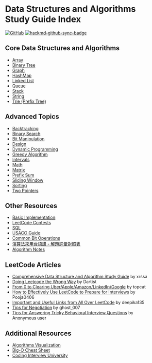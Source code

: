 Data Structures and Algorithms Study Guide Index
================================================

[![GitHub](https://img.shields.io/badge/GitHub-black?logo=github)](https://github.com/siansiansu/algorithms) [![hackmd-github-sync-badge](https://hackmd.io/6QUr70BVQBSFIv3xs4zjsQ/badge)](https://hackmd.io/6QUr70BVQBSFIv3xs4zjsQ)

Core Data Structures and Algorithms
-----------------------------------

-   [Array](https://hackmd.io/@siansiansu/HkZhjlPVA)
-   [Binary Tree](https://hackmd.io/@siansiansu/SkgL1WDER)
-   [Graph](https://hackmd.io/@siansiansu/rJNP-WvVC)
-   [HashMap](https://hackmd.io/@siansiansu/HyAc_-wEA)
-   [Linked List](https://hackmd.io/@siansiansu/H1K60lvNC)
-   [Queue](https://hackmd.io/@siansiansu/BygLsMbPEC)
-   [Stack](https://hackmd.io/@siansiansu/HkOu2lPEC)
-   [String](https://hackmd.io/@siansiansu/HkRmnewNR)
-   [Trie (Prefix Tree)](https://hackmd.io/@siansiansu/B1qHrIPdR)

Advanced Topics
---------------

-   [Backtracking](https://hackmd.io/@siansiansu/ry9_aOkHR)
-   [Binary Search](https://hackmd.io/@siansiansu/rkTRebPVC)
-   [Bit Manipulation](https://hackmd.io/@siansiansu/BytEP-PVR)
-   [Design](https://hackmd.io/@siansiansu/BJ49PXOOA)
-   [Dynamic Programming](https://hackmd.io/@siansiansu/r1h46gwER)
-   [Greedy Algorithm](https://hackmd.io/@siansiansu/H1hSEbwN0)
-   [Intervals](https://hackmd.io/@siansiansu/ByBMN-wVA)
-   [Math](https://hackmd.io/@siansiansu/SJIiYWDNR)
-   [Matrix](https://hackmd.io/@siansiansu/HyMKqKXSR)
-   [Prefix Sum](https://hackmd.io/@siansiansu/HJqYlr-HC)
-   [Sliding Window](https://hackmd.io/@siansiansu/rkORjyXB0)
-   [Sorting](https://hackmd.io/@siansiansu/B1iGru1tC)
-   [Two Pointers](https://hackmd.io/@siansiansu/SJLEQ3eBA)

Other Resources
---------------

-   [Basic Implementation](https://hackmd.io/@siansiansu/rknleZD4R)
-   [LeetCode Contests](https://hackmd.io/@siansiansu/BJd6MEd_0)
-   [SQL](https://hackmd.io/@siansiansu/ByJrrvh7A)
-   [USACO Guide](https://usaco.guide/)
-   [Common Bit Operations](https://hackmd.io/@siansiansu/SJgArcrE0)
-   [演算法來用台語講 - 解題詞彙對照表](https://hackmd.io/@siansiansu/S1_QERVdR)
-   [Algorithm Notes](https://web.ntnu.edu.tw/~algo/)

LeetCode Articles
-----------------

-   [Comprehensive Data Structure and Algorithm Study Guide](https://leetcode.com/discuss/general-discussion/494279/comprehensive-data-structure-and-algorithm-study-guide) by xrssa
-   [Doing Leetcode the Wrong Way](https://leetcode.com/discuss/general-discussion/5031884/Doing-Leetcode-the-wrong-way.) by Dartist
-   [From 0 to Clearing Uber/Apple/Amazon/LinkedIn/Google](https://leetcode.com/discuss/career/216554/From-0-to-clearing-UberAppleAmazonLinkedInGoogle) by topcat
-   [How to Effectively Use LeetCode to Prepare for Interviews](https://leetcode.com/discuss/career/449135/How-to-effectively-use-LeetCode-to-prepare-for-interviews!!) by Pooja0406
-   [Important and Useful Links from All Over LeetCode](https://leetcode.com/discuss/general-discussion/665604/Important-and-Useful-links-from-all-over-the-LeetCode) by deepika135
-   [Tips for Negotiation](https://leetcode.com/discuss/compensation/1767395/Tips-for-Negotiation) by ghost_007
-   [Tips for Answering Tricky Behavioral Interview Questions](https://leetcode.com/discuss/interview-experience/1532708/tips-for-answering-few-tricky-behavioural-interview-questions) by Anonymous user

Additional Resources
--------------------

-   [Algorithms Visualization](https://visualgo.net/en)
-   [Big-O Cheat Sheet](https://www.bigocheatsheet.com/)
-   [Coding Interview University](https://github.com/jwasham/coding-interview-university)
